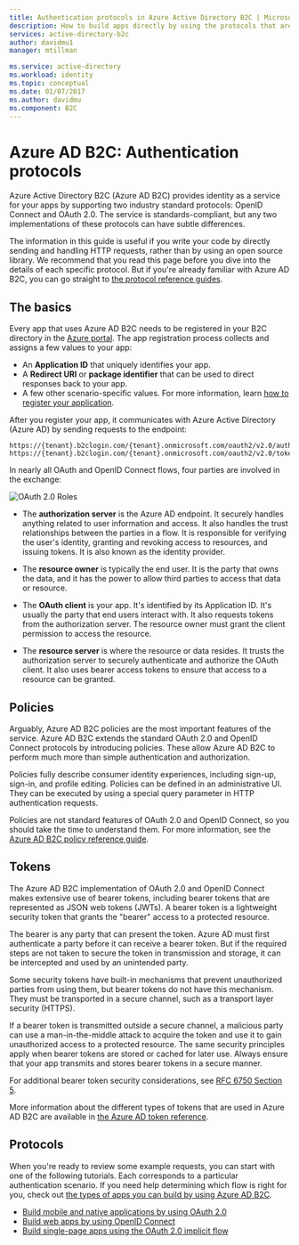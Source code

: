 ```yaml
---
title: Authentication protocols in Azure Active Directory B2C | Microsoft Docs
description: How to build apps directly by using the protocols that are supported by Azure Active Directory B2C.
services: active-directory-b2c
author: davidmu1
manager: mtillman

ms.service: active-directory
ms.workload: identity
ms.topic: conceptual
ms.date: 01/07/2017
ms.author: davidmu
ms.component: B2C
---
```


# Azure AD B2C: Authentication protocols
Azure Active Directory B2C (Azure AD B2C) provides identity as a service for your apps by supporting two industry standard protocols: OpenID Connect and OAuth 2.0. The service is standards-compliant, but any two implementations of these protocols can have subtle differences. 

The information in this guide is useful if you write your code by directly sending and handling HTTP requests, rather than by using an open source library. We recommend that you read this page before you dive into the details of each specific protocol. But if you're already familiar with Azure AD B2C, you can go straight to [the protocol reference guides](#protocols).

<!-- TODO: Need link to libraries above -->

## The basics
Every app that uses Azure AD B2C needs to be registered in your B2C directory in the [Azure portal](https://portal.azure.com). The app registration process collects and assigns a few values to your app:

* An **Application ID** that uniquely identifies your app.
* A **Redirect URI** or **package identifier** that can be used to direct responses back to your app.
* A few other scenario-specific values. For more information, learn [how to register your application](active-directory-b2c-app-registration.md).

After you register your app, it communicates with Azure Active Directory (Azure AD) by sending requests to the endpoint:

```
https://{tenant}.b2clogin.com/{tenant}.onmicrosoft.com/oauth2/v2.0/authorize
https://{tenant}.b2clogin.com/{tenant}.onmicrosoft.com/oauth2/v2.0/token
```

In nearly all OAuth and OpenID Connect flows, four parties are involved in the exchange:

![OAuth 2.0 Roles](./media/active-directory-b2c-reference-protocols/protocols_roles.png)

* The **authorization server** is the Azure AD endpoint. It securely handles anything related to user information and access. It also handles the trust relationships between the parties in a flow. It is responsible for verifying the user's identity, granting and revoking access to resources, and issuing tokens. It is also known as the identity provider.

* The **resource owner** is typically the end user. It is the party that owns the data, and it has the power to allow third parties to access that data or resource.

* The **OAuth client** is your app. It's identified by its Application ID. It's usually the party that end users interact with. It also requests tokens from the authorization server. The resource owner must grant the client permission to access the resource.

* The **resource server** is where the resource or data resides. It trusts the authorization server to securely authenticate and authorize the OAuth client. It also uses bearer access tokens to ensure that access to a resource can be granted.

## Policies
Arguably, Azure AD B2C policies are the most important features of the service. Azure AD B2C extends the standard OAuth 2.0 and OpenID Connect protocols by introducing policies. These allow Azure AD B2C to perform much more than simple authentication and authorization. 

Policies fully describe consumer identity experiences, including sign-up, sign-in, and profile editing. Policies can be defined in an administrative UI. They can be executed by using a special query parameter in HTTP authentication requests. 

Policies are not standard features of OAuth 2.0 and OpenID Connect, so you should take the time to understand them. For more information, see the [Azure AD B2C policy reference guide](active-directory-b2c-reference-policies.md).

## Tokens
The Azure AD B2C implementation of OAuth 2.0 and OpenID Connect makes extensive use of bearer tokens, including bearer tokens that are represented as JSON web tokens (JWTs). A bearer token is a lightweight security token that grants the "bearer" access to a protected resource.

The bearer is any party that can present the token. Azure AD must first authenticate a party before it can receive a bearer token. But if the required steps are not taken to secure the token in transmission and storage, it can be intercepted and used by an unintended party.

Some security tokens have built-in mechanisms that prevent unauthorized parties from using them, but bearer tokens do not have this mechanism. They must be transported in a secure channel, such as a transport layer security (HTTPS). 

If a bearer token is transmitted outside a secure channel, a malicious party can use a man-in-the-middle attack to acquire the token and use it to gain unauthorized access to a protected resource. The same security principles apply when bearer tokens are stored or cached for later use. Always ensure that your app transmits and stores bearer tokens in a secure manner.

For additional bearer token security considerations, see [RFC 6750 Section 5](http://tools.ietf.org/html/rfc6750).

More information about the different types of tokens that are used in Azure AD B2C are available in [the Azure AD token reference](active-directory-b2c-reference-tokens.md).

## Protocols
When you're ready to review some example requests, you can start with one of the following tutorials. Each corresponds to a particular authentication scenario. If you need help determining which flow is right for you, check out [the types of apps you can build by using Azure AD B2C](active-directory-b2c-apps.md).

* [Build mobile and native applications by using OAuth 2.0](active-directory-b2c-reference-oauth-code.md)
* [Build web apps by using OpenID Connect](active-directory-b2c-reference-oidc.md)
* [Build single-page apps using the OAuth 2.0 implicit flow](active-directory-b2c-reference-spa.md)

